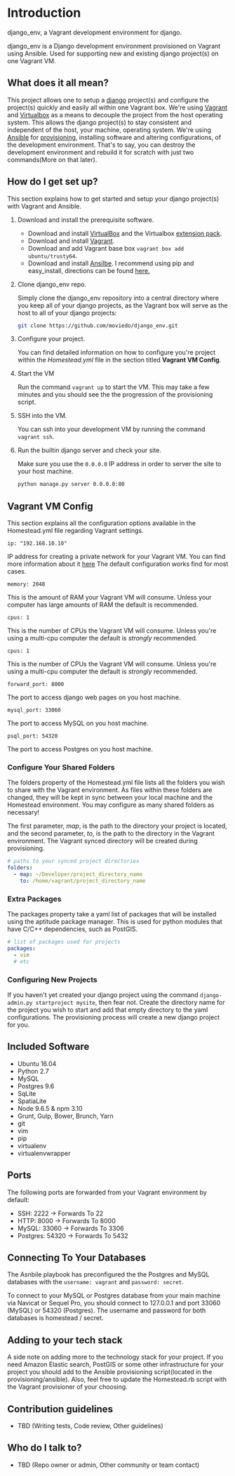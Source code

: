# Introduction

django_env, a Vagrant development environment for django.

django_env is a Django development environment provisioned on Vagrant using Ansible. Used for supporting new and existing django project(s) on one Vagrant VM.

## What does it all mean? ###
This project allows one to setup a [django](https://www.djangoproject.com/) project(s) and configure the project(s) quickly and easily all within one Vagrant box. We're using [Vagrant](https://www.vagrantup.com/) and [Virtualbox](https://www.virtualbox.org) as a means to decouple the project from the host operating system. This allows the django project(s) to stay consistent and independent of the host, your machine, operating system.
We're using [Ansible](http://www.ansible.com/about) for [provisioning](https://docs.vagrantup.com/v2/provisioning/index.html), installing software and altering configurations, of the development environment. That's to say, you can destroy the development environment and rebuild it for scratch with just two commands(More on that later).

## How do I get set up?

This section explains how to get started and setup your django project(s) with Vagrant and Ansible.

1. Download and install the prerequisite software.
    * Download and install [VirtualBox](https://www.virtualbox.org/wiki/Downloads) and the Virtualbox [extension pack](https://www.virtualbox.org/wiki/Downloads).
    * Download and install [Vagrant](https://www.vagrantup.com/downloads.html).
    * Download and add Vagrant base box `vagrant box add ubuntu/trusty64`.
    * Download and install [Ansilbe](http://docs.ansible.com/intro_installation.html). I recommend using pip and easy_install, directions can be found [here.](http://docs.ansible.com/intro_installation.html#latest-releases-via-pip)

1. Clone django_env repo.

    Simply clone the django_env repository into a central directory where you keep all of your django projects, as the Vagrant box will serve as the host to all of your django projects:

    ```bash
    git clone https://github.com/moviedo/django_env.git
    ```

1. Configure your project.

    You can find detailed information on how to configure you're project within the *Homestead.yml* file in the section titled **Vagrant VM Config**.

1. Start the VM

    Run the command `vagrant up` to start the VM. This may take a few minutes and you should see the the progression of the provisioning script.

1. SSH into the VM.

    You can ssh into your development VM by running the command `vagrant ssh`.

1. Run the builtin django server and check your site.

    Make sure you use the `0.0.0.0` IP address in order to server the site to your host machine.

    ```bash
    python manage.py server 0.0.0.0:80
    ```

## Vagrant VM Config

This section explains all the configuration options available in the Homestead.yml file regarding Vagrant settings.

`ip: "192.168.10.10"`

IP address for creating a private network for your Vagrant VM. You can find more information about it [here](https://docs.vagrantup.com/v2/networking/index.html) The default configuration works find for most cases.

`memory: 2048`

This is the amount of RAM your Vagrant VM will consume. Unless your computer has large amounts of RAM the default is recommended.

`cpus: 1`

This is the number of CPUs the Vagrant VM will consume. Unless you're using a multi-cpu computer the default is *strongly* recommended.

`cpus: 1`

This is the number of CPUs the Vagrant VM will consume. Unless you're using a multi-cpu computer the default is *strongly* recommended.


`forward_port: 8000`

The port to access django web pages on you host machine.

`mysql_port: 33060`

The port to access MySQL on you host machine.

`psql_port: 54320`

The port to access Postgres on you host machine.

### Configure Your Shared Folders
The folders property of the Homestead.yml file lists all the folders you wish to share with the Vagrant environment. As files within these folders are changed, they will be kept in sync between your local machine and the Homestead environment. You may configure as many shared folders as necessary!

The first parameter, *map*, is the path to the directory your project is located, and the second parameter, *to*, is the path to the directory in the Vagrant environment. The Vagrant synced directory will be created during provisioning.

```yml
# paths to your synced project directories
folders:
  - map: ~/Developer/project_directory_name
    to: /home/vagrant/project_directory_name
```

### Extra Packages
The packages property take a yaml list of packages that will be installed using the aptitude package manager. This is used for python modules that have C/C++ dependencies, such as PostGIS.


```yml
# list of packages used for projects
packages:
  - vim
  # etc
```

### Configuring New Projects

If you haven't yet created your django project using the command `django-admin.py startproject mysite`, then fear not. Create the directory name for the project you wish to start and add that empty directory to the yaml configurations. The provisioning process will create a new django project for you.

## Included Software

* Ubuntu 16.04
* Python 2.7
* MySQL
* Postgres 9.6
* SqLite
* SpatiaLite
* Node 9.6.5 & npm 3.10
* Grunt, Gulp, Bower, Brunch, Yarn
* git
* vim
* pip
* virtualenv
* virtualenvwrapper

## Ports

The following ports are forwarded from your Vagrant environment by default:

* SSH: 2222 → Forwards To 22
* HTTP: 8000 → Forwards To 8000
* MySQL: 33060 → Forwards To 3306
* Postgres: 54320 → Forwards To 5432

## Connecting To Your Databases

The Asnbile playbook has preconfigured the the Postgres and MySQL databases with the `username: vagrant` and `password: secret`.

To connect to your MySQL or Postgres database from your main machine via Navicat or Sequel Pro, you should connect to 127.0.0.1 and port 33060 (MySQL) or 54320 (Postgres). The username and password for both databases is homestead / secret.

## Adding to your tech stack

A side note on adding more to the technology stack for your project. If you need Amazon Elastic search, PostGIS or some other infrastructure for your project you should add to the Ansible provisioning script(located in the provisioning/ansible). Also, feel free to update the Homestead.rb script with the Vagrant provisioner of your choosing.

## Contribution guidelines

* TBD (Writing tests, Code review, Other guidelines)

## Who do I talk to?

* TBD (Repo owner or admin, Other community or team contact)

